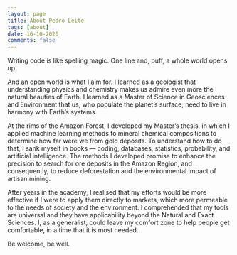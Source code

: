 ```yaml
---
layout: page
title: About Pedro Leite
tags: [about]
date: 16-10-2020
comments: false
---
```


Writing code is like spelling magic. One line and, puff, a whole world opens up.

And an open world is what I aim for. I learned as a geologist that understanding physics and chemistry makes us admire even more the natural beauties of Earth. I learned as a Master of Science in Geosciences and Environment that us, who populate the planet’s surface, need to live in harmony with Earth’s systems.

At the rims of the Amazon Forest, I developed my Master’s thesis, in which I applied machine learning methods to mineral chemical compositions to determine how far were we from gold deposits. To understand how to do that, I sank myself in books — coding, databases, statistics, probability, and artificial intelligence. The methods I developed promise to enhance the precision to search for ore deposits in the Amazon Region, and consequently, to reduce deforestation and the environmental impact of artisan mining.

After years in the academy, I realised that my efforts would be more effective if I were to apply them directly to markets, which more permeable to the needs of society and the environment. I comprehended that my tools are universal and they have applicability beyond the Natural and Exact Sciences. I, as a generalist, could leave my comfort zone to help people get comfortable, in a time that it is most needed.

Be welcome, be well.
